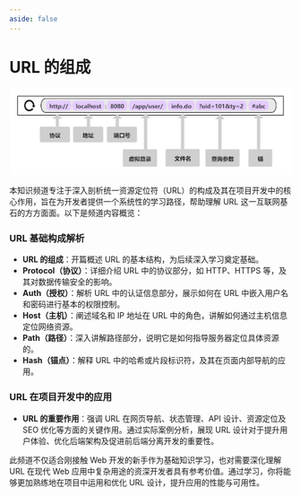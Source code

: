 ```yaml
---
aside: false
---
```


# URL 的组成

![URL 的组成](/images/url-structor.png)

本知识频道专注于深入剖析统一资源定位符（URL）的构成及其在项目开发中的核心作用，旨在为开发者提供一个系统性的学习路径，帮助理解 URL 这一互联网基石的方方面面。以下是频道内容概览：

### URL 基础构成解析

- **URL 的组成**：开篇概述 URL 的基本结构，为后续深入学习奠定基础。
- **Protocol（协议）**：详细介绍 URL 中的协议部分，如 HTTP、HTTPS 等，及其对数据传输安全的影响。
- **Auth（授权）**：解析 URL 中的认证信息部分，展示如何在 URL 中嵌入用户名和密码进行基本的权限控制。
- **Host（主机）**：阐述域名和 IP 地址在 URL 中的角色，讲解如何通过主机信息定位网络资源。
- **Path（路径）**：深入讲解路径部分，说明它是如何指导服务器定位具体资源的。
- **Hash（锚点）**：解释 URL 中的哈希或片段标识符，及其在页面内部导航的应用。

### URL 在项目开发中的应用

- **URL 的重要作用**：强调 URL 在网页导航、状态管理、API 设计、资源定位及 SEO 优化等方面的关键作用。通过实际案例分析，展现 URL 设计对于提升用户体验、优化后端架构及促进前后端分离开发的重要性。

此频道不仅适合刚接触 Web 开发的新手作为基础知识学习，也对需要深化理解 URL 在现代 Web 应用中复杂用途的资深开发者具有参考价值。通过学习，你将能够更加熟练地在项目中运用和优化 URL 设计，提升应用的性能与可用性。
